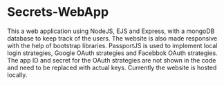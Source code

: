 # Secrets-WebApp
This a web application using NodeJS, EJS and Express, with a mongoDB database to keep track of the users. The website is also made responsive with the help of bootstrap libraries.
PassportJS is used to implement local login strategies, Google OAuth strategies and Facebbok OAuth strategies. The app ID and secret for the OAuth strategies are not shown in the 
code and need to be replaced with actual keys. Currently the website is hosted locally.
